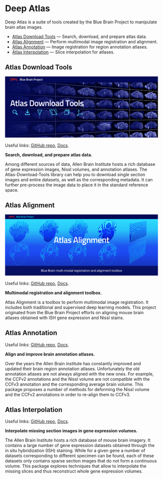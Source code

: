 # Deep Atlas
Deep Atlas is a suite of tools created by the Blue Brain Project to manipulate
brain atlas images. 
- [Atlas Download Tools](#atlas-download-tools) — Search, download, and prepare
  atlas data.
- [Atlas Alignment](#atlas-alignment) — Perform multimodal image registration
  and alignment.
- [Atlas Annotation](#atlas-annotation) — Image registration for region
  annotation atlases.
- [Atlas Interpolation](#atlas-interpolation) — Slice interpolation for atlases.

## Atlas Download Tools
<img alt="Atlas Download Tools Banner" src="images/Atlas-Download-Tools-banner.jpg" width="600"/>

Useful links:
[GitHub repo](https://github.com/BlueBrain/Atlas-Download-Tools),
[Docs](https://atlas-download-tools.readthedocs.io).

**Search, download, and prepare atlas data.**

Among different sources of data, Allen Brain Institute hosts a rich database of
gene expression images, Nissl volumes, and annotation atlases. The
Atlas-Download-Tools library can help you to download single section images and
entire datasets, as well as the corresponding metadata. It can further
pre-process the image data to place it in the standard reference space.


## Atlas Alignment
<img alt="Atlas Alignment Banner" src="images/Atlas_Alignment_banner.jpg" width="600"/>

Useful links:
[GitHub repo](https://github.com/BlueBrain/atlas-alignment),
[Docs](https://atlas-alignment.readthedocs.io).

**Multimodal registration and alignment toolbox.**

Atlas Alignment is a toolbox to perform multimodal image registration. It
includes both traditional and supervised deep learning models. This project
originated from the Blue Brain Project efforts on aligning mouse brain atlases
obtained with ISH gene expression and Nissl stains.

## Atlas Annotation
Useful links:
[GitHub repo](https://github.com/BlueBrain/atlas-annotation),
[Docs](https://atlas-annotation.readthedocs.io).

**Align and improve brain annotation atlases.**

Over the years the Allen Brain institute has constantly improved and updated
their brain region annotation atlases. Unfortunately the old annotation atlases
are not always aligned with the new ones. For example, the CCFv2 annotations
and the Nissl volume are not compatible with the CCFv3 annotation and the
corresponding average brain volume. This package proposes a number of methods
for deforming the Nissl volume and the CCFv2 annotations in order to re-align
them to CCFv3.

## Atlas Interpolation
Useful links:
[GitHub repo](https://github.com/BlueBrain/atlas-interpolation),
[Docs](https://atlas-interpolation.readthedocs.io).

**Interpolate missing section images in gene expression volumes.**

The Allen Brain Institute hosts a rich database of mouse brain imagery. It
contains a large number of gene expression datasets obtained
through the in situ hybridization (ISH) staining. While for a given gene
a number of datasets corresponding to different specimen can be found, each of
these datasets only contains sparse section images that do not form a
continuous volume. This package explores techniques that allow to interpolate
the missing slices and thus reconstruct whole gene expression volumes.
